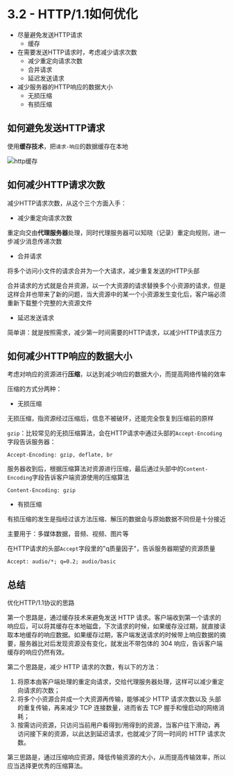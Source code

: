 # 3.2 - HTTP/1.1如何优化

+ 尽量避免发送HTTP请求
  + 缓存
+ 在需要发送HTTP请求时，考虑减少请求次数
  + 减少重定向请求次数
  + 合并请求
  + 延迟发送请求
+ 减少服务器的HTTP响应的数据大小
  + 无损压缩
  + 有损压缩

## 如何避免发送HTTP请求

使用**缓存技术**，把`请求-响应`的数据缓存在本地

![http缓存](https://cdn.xiaolincoding.com/gh/xiaolincoder/ImageHost4@main/%E7%BD%91%E7%BB%9C/http1.1%E4%BC%98%E5%8C%96/%E7%BC%93%E5%AD%98etag.png)

## 如何减少HTTP请求次数

减少HTTP请求次数，从这个三个方面入手：

+ 减少重定向请求次数

重定向交由**代理服务器**处理，同时代理服务器可以知晓（记录）重定向规则，进一步减少消息传递次数

+ 合并请求

将多个访问小文件的请求合并为一个大请求，减少重复发送的HTTP头部

合并请求的方式就是合并资源，以一个大资源的请求替换多个小资源的请求，但是这样合并也带来了新的问题，当大资源中的某一个小资源发生变化后，客户端必须重新下载整个完整的大资源文件

+ 延迟发送请求

简单讲：就是按照需求，减少第一时间需要的HTTP请求，以减少HTTP请求压力

## 如何减少HTTP响应的数据大小

考虑对响应的资源进行**压缩**，以达到减少响应的数据大小，而提高网络传输的效率

压缩的方式分两种：

+ 无损压缩

无损压缩，指资源经过压缩后，信息不被破环，还能完全恢复到压缩前的原样

`gzip`：比较常见的无损压缩算法，会在HTTP请求中通过头部的`Accept-Encoding`字段告诉服务器：

```
Accept-Encoding: gzip, deflate, br
```

服务器收到后，根据压缩算法对资源进行压缩，最后通过头部中的`Content-Encoding`字段告诉客户端资源使用的压缩算法

```
Content-Encoding: gzip
```

+ 有损压缩

有损压缩的发生是指经过该方法压缩、解压的数据会与原始数据不同但是十分接近

主要用于：多媒体数据，音频、视频、图片等

在HTTP请求的头部`Accept`字段里的"q质量因子"，告诉服务器期望的资源质量

```
Accept: audio/*; q=0.2; audio/basic
```

## 总结

优化HTTP/1.1协议的思路

第一个思路是，通过缓存技术来避免发送 HTTP 请求。客户端收到第一个请求的响应后，可以将其缓存在本地磁盘，下次请求的时候，如果缓存没过期，就直接读取本地缓存的响应数据。如果缓存过期，客户端发送请求的时候带上响应数据的摘要，服务器比对后发现资源没有变化，就发出不带包体的 304 响应，告诉客户端缓存的响应仍然有效。

第二个思路是，减少 HTTP 请求的次数，有以下的方法：

1. 将原本由客户端处理的重定向请求，交给代理服务器处理，这样可以减少重定向请求的次数；
2. 将多个小资源合并成一个大资源再传输，能够减少 HTTP 请求次数以及 头部的重复传输，再来减少 TCP 连接数量，进而省去 TCP 握手和慢启动的网络消耗；
3. 按需访问资源，只访问当前用户看得到/用得到的资源，当客户往下滑动，再访问接下来的资源，以此达到延迟请求，也就减少了同一时间的 HTTP 请求次数。

第三思路是，通过压缩响应资源，降低传输资源的大小，从而提高传输效率，所以应当选择更优秀的压缩算法。
